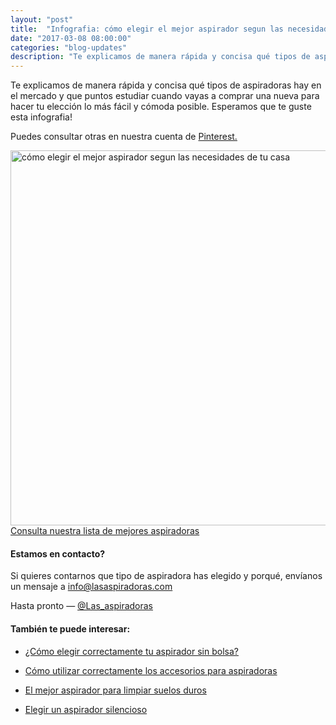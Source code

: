 ```yaml
---
layout: "post"
title:  "Infografia: cómo elegir el mejor aspirador segun las necesidades de tu casa"
date: "2017-03-08 08:00:00"
categories: "blog-updates"
description: "Te explicamos de manera rápida y concisa qué tipos de aspiradoras hay en el mercado y que puntos estudiar cuando vayas a comprar una nueva para hacer tu elección lo más fácil y cómoda posible."
---
```


Te explicamos de manera rápida y concisa qué tipos de aspiradoras hay en el mercado y que puntos estudiar cuando vayas a comprar una nueva para hacer tu elección lo más fácil y cómoda posible. Esperamos que te guste esta infografia!

Puedes consultar otras en nuestra cuenta de <a href="https://es.pinterest.com/lasaspiradoras/"> Pinterest.</a>

<div class="text-center">
<img src="{{ site.url }}/assets/img/varias/infografia-como-elegir-el-mejor-aspirador-segun-necesidades-casa.png" width="600" height="auto" alt="cómo elegir el mejor aspirador segun las necesidades de tu casa">
</div>

<div class="text-center">
  <a class="alert hollow button" href="{{ site.url }}/#inicio"> Consulta nuestra lista de mejores aspiradoras</a>
</div>

#### Estamos en contacto?

Si quieres contarnos que tipo de aspiradora has elegido y porqué, envíanos un mensaje a info@lasaspiradoras.com

Hasta pronto — [@Las_aspiradoras](https://twitter.com/Las_aspiradoras)

#### También te puede interesar:

- [¿Cómo elegir correctamente tu aspirador sin bolsa?](http://www.lasaspiradoras.com/blog-updates/2017/02/15/como-utilizar-correctamente-los-accesorios-para-aspiradoras.html)

- [Cómo utilizar correctamente los accesorios para aspiradoras](http://www.lasaspiradoras.com/blog-updates/2017/02/15/como-utilizar-correctamente-los-accesorios-para-aspiradoras.html)

- [El mejor aspirador para limpiar suelos duros](http://www.lasaspiradoras.com/blog-updates/2017/05/02/el-mejor-aspirador-para-limpiar-suelos-duros.html)

- [Elegir un aspirador silencioso](http://www.lasaspiradoras.com/blog-updates/2017/04/11/elegir-un-aspirador-silencioso.html)
